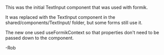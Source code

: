 This was the initial TextInput component that was used with formik.

It was replaced with the TextInput component in the shared/components/TextInput/ folder, but some forms still use it.

The new one used useFormikContext so that properties don't need to be passed down to the component.

-Rob